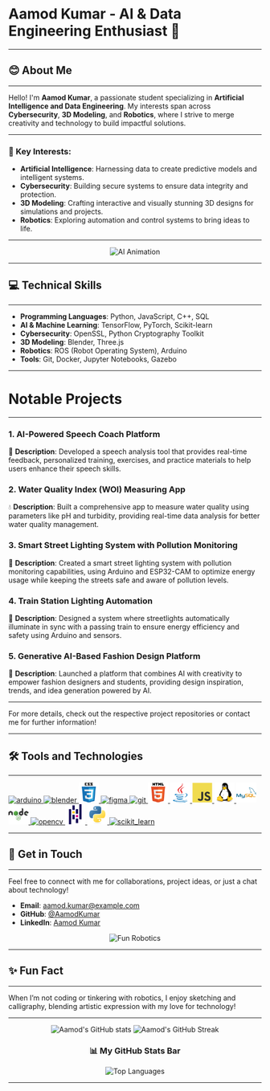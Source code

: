 # Aamod Kumar - AI & Data Engineering Enthusiast 🚀

---

## 😊 About Me

---

Hello! I'm **Aamod Kumar**, a passionate student specializing in **Artificial Intelligence and Data Engineering**. My interests span across **Cybersecurity**, **3D Modeling**, and **Robotics**, where I strive to merge creativity and technology to build impactful solutions.

---

### 🧠 Key Interests:
- **Artificial Intelligence**: Harnessing data to create predictive models and intelligent systems.
- **Cybersecurity**: Building secure systems to ensure data integrity and protection.
- **3D Modeling**: Crafting interactive and visually stunning 3D designs for simulations and projects.
- **Robotics**: Exploring automation and control systems to bring ideas to life.

---

<div align="center">
  <img src="https://media.giphy.com/media/L1R1tvI9svkIWwpVYr/giphy.gif" alt="AI Animation" width="300"/>
</div>

---

## 💻 Technical Skills

---

- **Programming Languages**: Python, JavaScript, C++, SQL
- **AI & Machine Learning**: TensorFlow, PyTorch, Scikit-learn
- **Cybersecurity**: OpenSSL, Python Cryptography Toolkit
- **3D Modeling**: Blender, Three.js
- **Robotics**: ROS (Robot Operating System), Arduino
- **Tools**: Git, Docker, Jupyter Notebooks, Gazebo

---

# Notable Projects

---

### 1. **AI-Powered Speech Coach Platform**  
🎤 **Description**: Developed a speech analysis tool that provides real-time feedback, personalized training, exercises, and practice materials to help users enhance their speech skills.

### 2. **Water Quality Index (WOI) Measuring App**  
💧 **Description**: Built a comprehensive app to measure water quality using parameters like pH and turbidity, providing real-time data analysis for better water quality management.

### 3. **Smart Street Lighting System with Pollution Monitoring**  
🚦 **Description**: Created a smart street lighting system with pollution monitoring capabilities, using Arduino and ESP32-CAM to optimize energy usage while keeping the streets safe and aware of pollution levels.

### 4. **Train Station Lighting Automation**  
🚉 **Description**: Designed a system where streetlights automatically illuminate in sync with a passing train to ensure energy efficiency and safety using Arduino and sensors.

### 5. **Generative AI-Based Fashion Design Platform**  
👗 **Description**: Launched a platform that combines AI with creativity to empower fashion designers and students, providing design inspiration, trends, and idea generation powered by AI.

---
For more details, check out the respective project repositories or contact me for further information!


---

## 🛠️ Tools and Technologies

---

<p align="left">
  <a href="https://www.arduino.cc/" target="_blank" rel="noreferrer"> <img src="https://cdn.worldvectorlogo.com/logos/arduino-1.svg" alt="arduino" width="40" height="40"/> </a>
  <a href="https://www.blender.org/" target="_blank" rel="noreferrer"> <img src="https://download.blender.org/branding/community/blender_community_badge_white.svg" alt="blender" width="40" height="40"/> </a>
  <a href="https://www.w3schools.com/css/" target="_blank" rel="noreferrer"> <img src="https://raw.githubusercontent.com/devicons/devicon/master/icons/css3/css3-original-wordmark.svg" alt="css3" width="40" height="40"/> </a>
  <a href="https://www.figma.com/" target="_blank" rel="noreferrer"> <img src="https://www.vectorlogo.zone/logos/figma/figma-icon.svg" alt="figma" width="40" height="40"/> </a>
  <a href="https://git-scm.com/" target="_blank" rel="noreferrer"> <img src="https://www.vectorlogo.zone/logos/git-scm/git-scm-icon.svg" alt="git" width="40" height="40"/> </a>
  <a href="https://www.w3.org/html/" target="_blank" rel="noreferrer"> <img src="https://raw.githubusercontent.com/devicons/devicon/master/icons/html5/html5-original-wordmark.svg" alt="html5" width="40" height="40"/> </a>
  <a href="https://www.java.com" target="_blank" rel="noreferrer"> <img src="https://raw.githubusercontent.com/devicons/devicon/master/icons/java/java-original.svg" alt="java" width="40" height="40"/> </a>
  <a href="https://developer.mozilla.org/en-US/docs/Web/JavaScript" target="_blank" rel="noreferrer"> <img src="https://raw.githubusercontent.com/devicons/devicon/master/icons/javascript/javascript-original.svg" alt="javascript" width="40" height="40"/> </a>
  <a href="https://www.linux.org/" target="_blank" rel="noreferrer"> <img src="https://raw.githubusercontent.com/devicons/devicon/master/icons/linux/linux-original.svg" alt="linux" width="40" height="40"/> </a>
  <a href="https://www.mysql.com/" target="_blank" rel="noreferrer"> <img src="https://raw.githubusercontent.com/devicons/devicon/master/icons/mysql/mysql-original-wordmark.svg" alt="mysql" width="40" height="40"/> </a>
  <a href="https://nodejs.org" target="_blank" rel="noreferrer"> <img src="https://raw.githubusercontent.com/devicons/devicon/master/icons/nodejs/nodejs-original-wordmark.svg" alt="nodejs" width="40" height="40"/> </a>
  <a href="https://opencv.org/" target="_blank" rel="noreferrer"> <img src="https://www.vectorlogo.zone/logos/opencv/opencv-icon.svg" alt="opencv" width="40" height="40"/> </a>
  <a href="https://pandas.pydata.org/" target="_blank" rel="noreferrer"> <img src="https://raw.githubusercontent.com/devicons/devicon/2ae2a900d2f041da66e950e4d48052658d850630/icons/pandas/pandas-original.svg" alt="pandas" width="40" height="40"/> </a>
  <a href="https://www.python.org" target="_blank" rel="noreferrer"> <img src="https://raw.githubusercontent.com/devicons/devicon/master/icons/python/python-original.svg" alt="python" width="40" height="40"/> </a>
  <a href="https://scikit-learn.org/" target="_blank" rel="noreferrer"> <img src="https://upload.wikimedia.org/wikipedia/commons/0/05/Scikit_learn_logo_small.svg" alt="scikit_learn" width="40" height="40"/> </a>
</p>

---

## 📩 Get in Touch

---

Feel free to connect with me for collaborations, project ideas, or just a chat about technology!

- **Email**: aamod.kumar@example.com
- **GitHub**: [@AamodKumar](https://github.com/AamodKumar)
- **LinkedIn**: [Aamod Kumar](https://linkedin.com/in/aamodkumar)

<div align="center">
  <img src="https://media.giphy.com/media/1AG4ctbMlmrwK0cFZX/giphy.gif" alt="Fun Robotics" width="300"/>
</div>

---

## ✨ Fun Fact

---

When I’m not coding or tinkering with robotics, I enjoy sketching and calligraphy, blending artistic expression with my love for technology!

---

<div align="center">
  <img src="https://github-readme-stats.vercel.app/api?username=AamodKumar&show_icons=true&theme=radical" alt="Aamod's GitHub stats"/>
  <img src="https://github-readme-streak-stats.herokuapp.com/?user=AamodKumar&theme=radical" alt="Aamod's GitHub Streak"/>
</div>

<div align="center">
  <h3>📊 My GitHub Stats Bar</h3>
  <img src="https://github-readme-stats.vercel.app/api/top-langs/?username=AamodKumar&layout=compact&theme=radical" alt="Top Languages"/>
</div>

---

